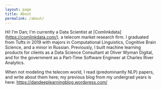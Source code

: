 ```yaml
---
layout: page
title: About
permalink: /about/
---
```


Hi! I'm Dan; I'm currently a Data Scientist at [Comlinkdata] (https://comlinkdata.com/), a telecom market research firm. I graduated from Tufts in 2019 with majors in Computational Linguistics, Cognitive Brain Science, and a minor in Russian. Previously, I built machine learning products for clients as a Data Science Consultant at Oliver Wyman Digital, and for the government as a Part-Time Software Engineer at Charles River Analytics.

When not modeling the telecom world, I read (predominantly NLP) papers, and write about them here; my previous blog from my undergrad years is here: https://dandeeplearningblog.wordpress.com/

